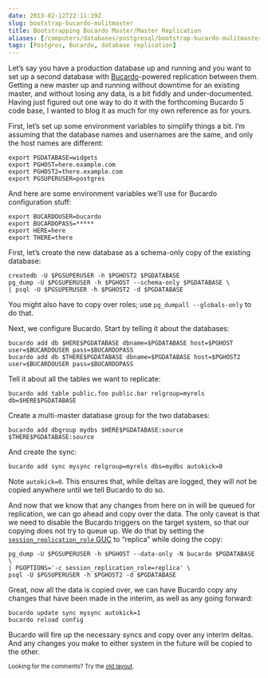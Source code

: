 ```yaml
--- 
date: 2013-02-12T22:11:19Z
slug: bootstrap-bucardo-mulitmaster
title: Bootstrapping Bucardo Master/Master Replication
aliases: [/computers/databases/postgresql/bootstrap-bucardo-mulitmaster.html]
tags: [Postgres, Bucardo, database replication]
---
```


<p>Let’s say you have a production database up and running and you want to set up a second database with <a href="http://bucardo.org/">Bucardo</a>-powered replication between them. Getting a new master up and running without downtime for an existing master, and without losing any data, is a bit fiddly and under-documented. Having just figured out one way to do it with the forthcoming Bucardo 5 code base, I wanted to blog it as much for my own reference as for yours.</p>

<p>First, let’s set up some environment variables to simplify things a bit. I’m assuming that the database names and usernames are the same, and only the host names are different:</p>

<pre><code>export PGDATABASE=widgets
export PGHOST=here.example.com
export PGHOST2=there.example.com
export PGSUPERUSER=postgres
</code></pre>

<p>And here are some environment variables we’ll use for Bucardo configuration stuff:</p>

<pre><code>export BUCARDOUSER=bucardo
export BUCARDOPASS=*****
export HERE=here
export THERE=there
</code></pre>

<p>First, let’s create the new database as a schema-only copy of the existing database:</p>

<pre><code>createdb -U $PGSUPERUSER -h $PGHOST2 $PGDATABASE
pg_dump -U $PGSUPERUSER -h $PGHOST --schema-only $PGDATABASE \
| psql -U $PGSUPERUSER -h $PGHOST2 -d $PGDATABASE
</code></pre>

<p>You might also have to copy over roles; use <code>pg_dumpall --globals-only</code> to do that.</p>

<p>Next, we configure Bucardo. Start by telling it about the databases:</p>

<pre><code>bucardo add db $HERE$PGDATABASE dbname=$PGDATABASE host=$PGHOST user=$BUCARDOUSER pass=$BUCARDOPASS
bucardo add db $THERE$PGDATABASE dbname=$PGDATABASE host=$PGHOST2 user=$BUCARDOUSER pass=$BUCARDOPASS
</code></pre>

<p>Tell it about all the tables we want to replicate:</p>

<pre><code>bucardo add table public.foo public.bar relgroup=myrels db=$HERE$PGDATABASE 
</code></pre>

<p>Create a multi-master database group for the two databases:</p>

<pre><code>bucardo add dbgroup mydbs $HERE$PGDATABASE:source $THERE$PGDATABASE:source  
</code></pre>

<p>And create the sync:</p>

<pre><code>bucardo add sync mysync relgroup=myrels dbs=mydbs autokick=0
</code></pre>

<p>Note <code>autokick=0</code>. This ensures that, while deltas are logged, they will not be copied anywhere until we tell Bucardo to do so.</p>

<p>And now that we know that any changes from here on in will be queued for replication, we can go ahead and copy over the data. The only caveat is that we need to disable the Bucardo triggers on the target system, so that our copying does not try to queue up. We do that by setting the <a href="http://www.postgresql.org/docs/9.2/static/runtime-config-client.html#GUC-SESSION-REPLICATION-ROLE"><code>session_replication_role</code> GUC</a> to “replica” while doing the copy:</p>

<pre><code>pg_dump -U $PGSUPERUSER -h $PGHOST --data-only -N bucardo $PGDATABASE \
| PGOPTIONS='-c session_replication_role=replica' \
psql -U $PGSUPERUSER -h $PGHOST2 -d $PGDATABASE
</code></pre>

<p>Great, now all the data is copied over, we can have Bucardo copy any changes that have been made in the interim, as well as any going forward:</p>

<pre><code>bucardo update sync mysync autokick=1
bucardo reload config
</code></pre>

<p>Bucardo will fire up the necessary syncs and copy over any interim deltas. And any changes you make to either system in the future will be copied to the other.</p>

<p class="past"><small>Looking for the comments? Try the <a rel="nofollow" href="//past.justatheory.com/computers/databases/postgresql/bootstrap-bucardo-mulitmaster.html">old layout</a>.</small></p>


